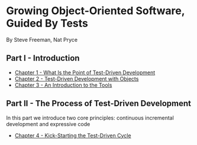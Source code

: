 Growing Object-Oriented Software, Guided By Tests
=================================================

By Steve Freeman, Nat Pryce

## Part I - Introduction
* [Chapter 1 - What Is the Point of Test-Driven Development](chapter-1.md)
* [Chapter 2 - Test-Driven Development with Objects](chapter-2.md)
* [Chapter 3 - An Introduction to the Tools](chapter-3.md)

## Part II - The Process of Test-Driven Development

In this part we introduce two core principles: continuous incremental development and expressive code

* [Chapter 4 - Kick-Starting the Test-Driven Cycle](chapter-4.md)
